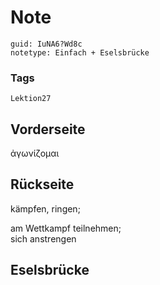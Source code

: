# Note
```
guid: IuNA6?Wd8c
notetype: Einfach + Eselsbrücke
```

### Tags
```
Lektion27
```

## Vorderseite
ἀγωνίζομαι

## Rückseite
kämpfen, ringen;<div>am Wettkampf teilnehmen;</div><div>sich anstrengen</div>

## Eselsbrücke

